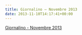 ```yaml
---
title: Giornalino – Novembre 2013
date: 2013-11-10T14:17:41+00:00
---
```

[Giornalino - Novembre 2013](http://www.basketgardolo.it/wp-content/uploads/2013/11/giornalino-novembre-2013.pdf)